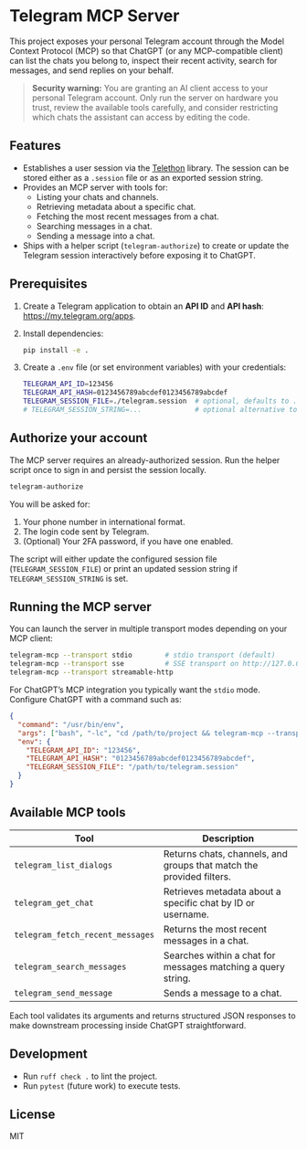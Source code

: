 # Telegram MCP Server

This project exposes your personal Telegram account through the Model Context Protocol (MCP) so that ChatGPT (or any MCP-compatible client) can list the chats you belong to, inspect their recent activity, search for messages, and send replies on your behalf.

> **Security warning:** You are granting an AI client access to your personal Telegram account. Only run the server on hardware you trust, review the available tools carefully, and consider restricting which chats the assistant can access by editing the code.

## Features

* Establishes a user session via the [Telethon](https://github.com/LonamiWebs/Telethon) library. The session can be stored either as a `.session` file or as an exported session string.
* Provides an MCP server with tools for:
  * Listing your chats and channels.
  * Retrieving metadata about a specific chat.
  * Fetching the most recent messages from a chat.
  * Searching messages in a chat.
  * Sending a message into a chat.
* Ships with a helper script (`telegram-authorize`) to create or update the Telegram session interactively before exposing it to ChatGPT.

## Prerequisites

1. Create a Telegram application to obtain an **API ID** and **API hash**: <https://my.telegram.org/apps>.
2. Install dependencies:

   ```bash
   pip install -e .
   ```

3. Create a `.env` file (or set environment variables) with your credentials:

   ```bash
   TELEGRAM_API_ID=123456
   TELEGRAM_API_HASH=0123456789abcdef0123456789abcdef
   TELEGRAM_SESSION_FILE=./telegram.session  # optional, defaults to ./telegram.session
   # TELEGRAM_SESSION_STRING=...             # optional alternative to the session file
   ```

## Authorize your account

The MCP server requires an already-authorized session. Run the helper script once to sign in and persist the session locally.

```bash
telegram-authorize
```

You will be asked for:

1. Your phone number in international format.
2. The login code sent by Telegram.
3. (Optional) Your 2FA password, if you have one enabled.

The script will either update the configured session file (`TELEGRAM_SESSION_FILE`) or print an updated session string if `TELEGRAM_SESSION_STRING` is set.

## Running the MCP server

You can launch the server in multiple transport modes depending on your MCP client:

```bash
telegram-mcp --transport stdio        # stdio transport (default)
telegram-mcp --transport sse          # SSE transport on http://127.0.0.1:8000/
telegram-mcp --transport streamable-http
```

For ChatGPT’s MCP integration you typically want the `stdio` mode. Configure ChatGPT with a command such as:

```json
{
  "command": "/usr/bin/env",
  "args": ["bash", "-lc", "cd /path/to/project && telegram-mcp --transport stdio"],
  "env": {
    "TELEGRAM_API_ID": "123456",
    "TELEGRAM_API_HASH": "0123456789abcdef0123456789abcdef",
    "TELEGRAM_SESSION_FILE": "/path/to/telegram.session"
  }
}
```

## Available MCP tools

| Tool | Description |
| --- | --- |
| `telegram_list_dialogs` | Returns chats, channels, and groups that match the provided filters. |
| `telegram_get_chat` | Retrieves metadata about a specific chat by ID or username. |
| `telegram_fetch_recent_messages` | Returns the most recent messages in a chat. |
| `telegram_search_messages` | Searches within a chat for messages matching a query string. |
| `telegram_send_message` | Sends a message to a chat. |

Each tool validates its arguments and returns structured JSON responses to make downstream processing inside ChatGPT straightforward.

## Development

* Run `ruff check .` to lint the project.
* Run `pytest` (future work) to execute tests.

## License

MIT

